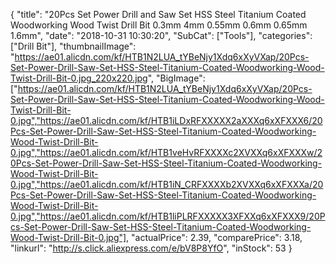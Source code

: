 {
	"title": "20Pcs Set Power Drill and Saw Set HSS Steel Titanium Coated Woodworking Wood Twist Drill Bit 0.3mm 4mm 0.55mm 0.6mm 0.65mm 1.6mm",
	"date": "2018-10-31 10:30:20",
	"SubCat": ["Tools"],
	"categories": ["Drill Bit"],
	"thumbnailImage": "https://ae01.alicdn.com/kf/HTB1N2LUA_tYBeNjy1Xdq6xXyVXap/20Pcs-Set-Power-Drill-Saw-Set-HSS-Steel-Titanium-Coated-Woodworking-Wood-Twist-Drill-Bit-0.jpg_220x220.jpg",
	"BigImage": ["https://ae01.alicdn.com/kf/HTB1N2LUA_tYBeNjy1Xdq6xXyVXap/20Pcs-Set-Power-Drill-Saw-Set-HSS-Steel-Titanium-Coated-Woodworking-Wood-Twist-Drill-Bit-0.jpg","https://ae01.alicdn.com/kf/HTB1iLDxRFXXXXX2aXXXq6xXFXXX6/20Pcs-Set-Power-Drill-Saw-Set-HSS-Steel-Titanium-Coated-Woodworking-Wood-Twist-Drill-Bit-0.jpg","https://ae01.alicdn.com/kf/HTB1veHvRFXXXXc2XVXXq6xXFXXXw/20Pcs-Set-Power-Drill-Saw-Set-HSS-Steel-Titanium-Coated-Woodworking-Wood-Twist-Drill-Bit-0.jpg","https://ae01.alicdn.com/kf/HTB1iN_CRFXXXXb2XVXXq6xXFXXXa/20Pcs-Set-Power-Drill-Saw-Set-HSS-Steel-Titanium-Coated-Woodworking-Wood-Twist-Drill-Bit-0.jpg","https://ae01.alicdn.com/kf/HTB1liPLRFXXXXX3XFXXq6xXFXXX9/20Pcs-Set-Power-Drill-Saw-Set-HSS-Steel-Titanium-Coated-Woodworking-Wood-Twist-Drill-Bit-0.jpg"],
	"actualPrice": 2.39,
	"comparePrice": 3.18,
	"linkurl": "http://s.click.aliexpress.com/e/bV8P8YfO",
	"inStock": 53
}
